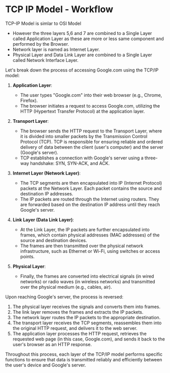 # TCP IP Model - Workflow

TCP-IP Model is simlar to OSI Model

- However the three layers 5,6 and 7 are combined to a Single Layer called Application Layer as these are more or less same component and performed by the Browser.
- Network layer is named as Internet Layer.
- Physical Layer and Data Link Layer are combined to a Single Layer called Network Interface Layer.

Let's break down the process of accessing Google.com using the TCP/IP model:

1. **Application Layer**:
   
   - The user types "Google.com" into their web browser (e.g., Chrome, Firefox).
   - The browser initiates a request to access Google.com, utilizing the HTTP (Hypertext Transfer Protocol) at the application layer.
2. **Transport Layer**:
   
   - The browser sends the HTTP request to the Transport Layer, where it is divided into smaller packets by the Transmission Control Protocol (TCP). TCP is responsible for ensuring reliable and ordered delivery of data between the client (user's computer) and the server (Google's server).
   - TCP establishes a connection with Google's server using a three-way handshake: SYN, SYN-ACK, and ACK.
3. **Internet Layer (Network Layer)**:
   
   - The TCP segments are then encapsulated into IP (Internet Protocol) packets at the Network Layer. Each packet contains the source and destination IP addresses.
   - The IP packets are routed through the Internet using routers. They are forwarded based on the destination IP address until they reach Google's server.
4. **Link Layer (Data Link Layer)**:
   
   - At the Link Layer, the IP packets are further encapsulated into frames, which contain physical addresses (MAC addresses) of the source and destination devices.
   - The frames are then transmitted over the physical network infrastructure, such as Ethernet or Wi-Fi, using switches or access points.
5. **Physical Layer**:
   
   - Finally, the frames are converted into electrical signals (in wired networks) or radio waves (in wireless networks) and transmitted over the physical medium (e.g., cables, air).

Upon reaching Google's server, the process is reversed:

1. The physical layer receives the signals and converts them into frames.
2. The link layer removes the frames and extracts the IP packets.
3. The network layer routes the IP packets to the appropriate destination.
4. The transport layer receives the TCP segments, reassembles them into the original HTTP request, and delivers it to the web server.
5. The application layer processes the HTTP request, retrieves the requested web page (in this case, Google.com), and sends it back to the user's browser as an HTTP response.

Throughout this process, each layer of the TCP/IP model performs specific functions to ensure that data is transmitted reliably and efficiently between the user's device and Google's server.

